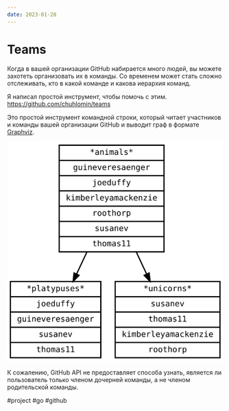 ```yaml
---
date: 2023-01-28
---
```


# Teams

Когда в вашей организации GitHub набирается много людей, вы можете захотеть организовать их в команды.
Со временем может стать сложно отслеживать, кто в какой команде и какова иерархия команд.

Я написал простой инструмент, чтобы помочь с этим.  
https://github.com/chuhlomin/teams

Это простой инструмент командной строки, который читает участников и команды вашей организации GitHub и выводит граф в формате [Graphviz](../2020/graphviz_ru.md).

![Teams graph](teams.svg)

К сожалению, GitHub API не предоставляет способа узнать, является ли пользователь только членом дочерней команды, а не членом родительской команды.

#project #go #github
